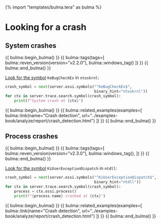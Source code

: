 {% import "templates/bulma.tera" as bulma %}

# Looking for a crash


## System crashes

{{ bulma::begin_bulma() }}
{{ bulma::tags(tags=[
  bulma::reven_version(version="v2.2.0"),
  bulma::windows_tag()
]) }}
{{ bulma::end_bulma() }}

[Look for the symbol](./search-calls.md#looking-for-an-exact-symbol-name) `KeBugCheckEx` in `ntoskrnl`:

```py
crash_symbol = next(server.ossi.symbols("^KeBugCheckEx$",
                                        binary_hint="ntoskrnl"))
for ctx in server.trace.search.symbol(crash_symbol):
    print(f"System crash at {ctx}")
```

{{ bulma::begin_bulma() }}
{{ bulma::related_examples(examples=[
  bulma::link(name="Crash detection", url="../examples-book/analyze/report/crash_detection.html")
]) }}
{{ bulma::end_bulma() }}

## Process crashes

{{ bulma::begin_bulma() }}
{{ bulma::tags(tags=[
  bulma::reven_version(version="v2.3.0"),
  bulma::windows_tag(),
]) }}
{{ bulma::end_bulma() }}

[Look for the symbol](./search-calls.md#looking-for-an-exact-symbol-name) `KiUserExceptionDispatch` in `ntdll`:

```py
crash_symbol = next(server.ossi.symbols("^KiUserExceptionDispatch$",
                                        binary_hint="ntdll"))
for ctx in server.trace.search.symbol(crash_symbol):
    process = ctx.ossi.process()
    print(f"{process.name} crashed at {ctx}")
```

{{ bulma::begin_bulma() }}
{{ bulma::related_examples(examples=[
  bulma::link(name="Crash detection", url="../examples-book/analyze/report/crash_detection.html")
]) }}
{{ bulma::end_bulma() }}
